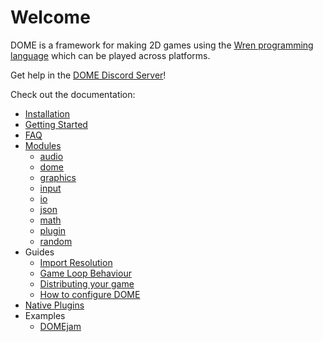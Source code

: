 Welcome
============

DOME is a framework for making 2D games using the [Wren programming language](http://wren.io) which can be played across platforms.

Get help in the [DOME Discord Server](https://discord.gg/Py96zeH)!

Check out the documentation:

* [Installation](installation)
* [Getting Started](getting-started)
* [FAQ](faq)
* [Modules](modules/)
  * [audio](modules/audio)
  * [dome](modules/dome)
  * [graphics](modules/graphics)
  * [input](modules/input)
  * [io](modules/io)
  * [json](modules/json)
  * [math](modules/math)
  * [plugin](modules/plugin)
  * [random](modules/random)
* Guides
  * [Import Resolution](guides/module-imports)
  * [Game Loop Behaviour](guides/game-loop)
  * [Distributing your game](guides/distribution)
  * [How to configure DOME](guides/use-dome)
* [Native Plugins](plugins/)
* Examples
  * [DOMEjam](https://itch.io/jam/domejam)
